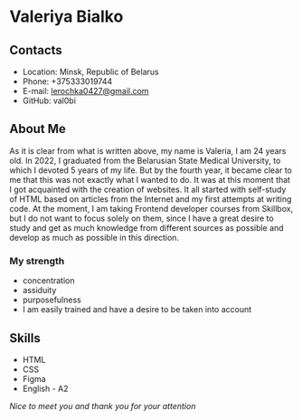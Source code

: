 # **Valeriya Bialko**

## **Contacts**
* Location: Minsk, Republic of Belarus
* Phone: +375333019744  
* E-mail: lerochka0427@gmail.com    
* GitHub: val0bi

## **About Me**
As it is clear from what is written above, my name is Valeria, I am 24 years old. 
In 2022, I graduated from the Belarusian State Medical University, to which I devoted 5 years of my life. But by the fourth year, it became clear to me that this was not exactly what I wanted to do. It was at this moment that I got acquainted with the creation of websites. It all started with self-study of HTML based on articles from the Internet and my first attempts at writing code. At the moment, I am taking Frontend developer courses from Skillbox, but I do not want to focus solely on them, since I have a great desire to study and get as much knowledge from different sources as possible and develop as much as possible in this direction.

### **My strength** 
* concentration
* assiduity
* purposefulness
* I am easily trained and have a desire to be taken into account

## **Skills**
* HTML
* CSS
* Figma
* English - A2 

*Nice to meet you and thank you for your attention*